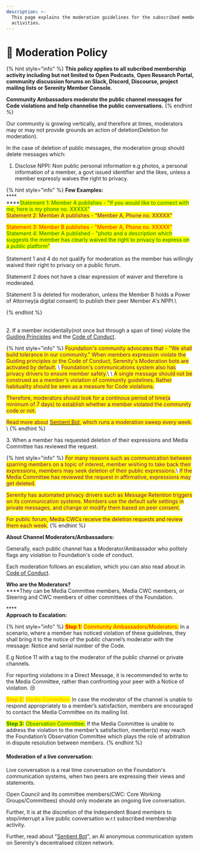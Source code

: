 ```yaml
---
description: >-
  This page explains the moderation guidelines for the subscribed membership
  activities.
---
```


# 🤚 Moderation Policy

{% hint style="info" %}
**This policy applies to all subcribed membership activity including but not limited to Open Podcasts**, **Open Research Portal, community discussion forums on Slack, Discord, Discourse, project mailing lists or Serenity Member Console.**

**Community Ambassadors moderate the public channel messages for Code violations and help channelise the public conversations.**
{% endhint %}

Our community is growing vertically, and therefore at times, moderators may or may not provide grounds an action of deletion(Deletion for moderation).

In the case of deletion of public messages, the moderation group should delete messages which:

1. Disclose NPPI: Non public personal information e.g photos, a personal information of a member, a govt issued identifier and the likes, unless a member expressly waives the right to privacy.

{% hint style="info" %}
**Few Examples:**\
****\
****<mark style="color:green;">Statement 1: Member A publishes - "If you would like to connect with me, here is my phone no. XXXXX"</mark>\
<mark style="color:purple;">Statement 2: Member A publishes - "Member A, Phone no. XXXXX"</mark>

<mark style="color:red;">Statement 3: Member B publishes - "Member A, Phone no. XXXXX"</mark>\
<mark style="color:green;">Statement 4: Member A published - "photo and a description which suggests the member has clearly waived the right to privacy to express on a public platform"</mark>\
\
Statement 1 and 4 do not qualify for moderation as the member has willingly waived their right to privacy on a public forum.&#x20;

Statement 2 does not have a clear expression of waiver and therefore is moderated.

Statement 3 is deleted for moderation, unless the Member B holds a Power of Attorney(a digital consent) to publish their peer Member A's NPPI.\

{% endhint %}

\
2\. If a member incidentally(not once but through a span of time) violate the [Guiding Principles](../../guiding-principles.md) and the [Code of Conduct](../../code-of-conduct.md).

{% hint style="info" %}
<mark style="color:purple;">Foundation's community advocates that - "We shall build tolerance in our community." When members expression violate the Guiding principles or the Code of Conduct, Serenity's Moderation bots are activated by default.</mark>  \ <mark style="color:purple;">Foundation's communications system also has privacy drivers to ensure member safety.</mark>\ <mark style="color:purple;"></mark>\ <mark style="color:purple;">A single message should not be construed as a member's violation of community guidelines. Rather habituality should be seen as a measure for Code violations.</mark>

<mark style="color:purple;">Therefore, moderators should look for a continous period of time(a minimum of 7 days) to establish whether a member violated the community code or not.</mark>&#x20;

<mark style="color:purple;">Read more about</mark> [<mark style="color:purple;">Sentient Bot</mark>](sentient-bot.md)<mark style="color:purple;">, which runs a moderation sweep every week.</mark>  \ <mark style="color:purple;"></mark>
{% endhint %}

3\. When a member has requested deletion of their expressions and Media Committee has reviewed the request.

{% hint style="info" %}
<mark style="color:purple;">For many reasons such as communication between sparring members on a topic of interest, member wishing to take back their expressions, members may seek deletion of their public expressions.</mark>\ <mark style="color:purple;">If the Media Committee has reviewed the request in affirmative, expressions may get deleted.</mark>&#x20;

<mark style="color:purple;">Serenity has automated privacy drivers such as Message Retention triggers on its communication systems. Members use the default safe settings in private messages, and change or modify them based on peer consent.</mark>&#x20;

<mark style="color:purple;">For public forum, Media CWCs receive the deletion requests and review them each week.</mark> &#x20;
{% endhint %}

**About Channel Moderators/Ambassadors:**

Generally, each public channel has a Moderator/Ambassador who politely flags any violation to Foundation's code of conduct.&#x20;

Each moderation follows an escalation, which you can also read about in [Code of Conduct](../../code-of-conduct.md).

**Who are the Moderators?**\
****They can be Media Committee members, Media CWC members, or Steering and CWC members of other committees of the Foundation.

****\
**Approach to Escalation:**

{% hint style="info" %}
<mark style="color:red;">**Step 1:**</mark> <mark style="color:red;"></mark><mark style="color:red;">Community Ambassadors/Moderators:</mark> In a scenario, where a member has noticed violation of these guidelines, they shall bring it to the notice of the public channel’s moderator with the message: Notice and serial number of the Code.&#x20;

E.g Notice 11 with a tag to the moderator of the public channel or private channels.&#x20;

For reporting violations in a Direct Message, it is recommended to write to the Media Committee, rather than confronting your peer with a Notice of violation. 😒

<mark style="color:orange;">**Step 2:**</mark> <mark style="color:orange;">Media Committee:</mark> In case the moderator of the channel is unable to respond appropriately to a member’s satisfaction, members are encouraged to contact the Media Committee on its mailing list.

<mark style="color:green;">**Step 3:**</mark> <mark style="color:green;">Observation Committee:</mark> If the Media Committee is unable to address the violation to the member’s satisfaction, member(s) may reach the Foundation’s Observation Committee which plays the role of arbitration in dispute resolution between members.
{% endhint %}

#### Moderation of a live conversation:

Live conversation is a real time conversation on the Foundation's communication systems, when two peers are expressing their views and statements.&#x20;

Open Council and its committee members(CWC: Core Working Groups/Committees) should only moderate an ongoing live conversation.&#x20;

Further, It is at the discretion of the Independent Board members to stop/interrupt a live public conversation w.r.t subscribed membership activity.

Further, read about "[Sentient Bot](sentient-bot.md)", an AI anonymous communication system on Serenity's decentralised citizen network.&#x20;
